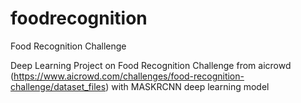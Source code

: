 # foodrecognition
Food Recognition Challenge

Deep Learning Project on Food Recognition Challenge from aicrowd (https://www.aicrowd.com/challenges/food-recognition-challenge/dataset_files) with MASKRCNN deep learning model
